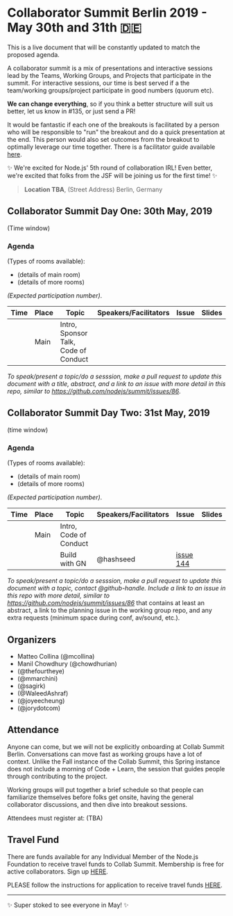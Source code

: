 # Collaborator Summit Berlin 2019 - May 30th and 31th 🇩🇪

This is a live document that will be constantly updated to match the proposed agenda.

A collaborator summit is a mix of presentations and interactive sessions lead by the Teams, Working Groups, and Projects that participate in the summit. For interactive sessions, our time is best served if a the team/working groups/project participate in good numbers (quorum etc).

__We can change everything__, so if you think a better structure will suit us better, let us know in #135, or just send a PR!

It would be fantastic if each one of the breakouts is facilitated by a person who will be responsible to "run" the breakout and do a quick presentation at the end. This person would also set outcomes from the breakout to  optimally leverage our time together. There is a facilitator guide available [here](https://github.com/nodejs/summit/blob/master/SESSION_FACILITATOR_GUIDE.md).

✨ We're excited for Node.js' 5th round of collaboration IRL! Even better, we're excited that folks from the JSF will be joining us for the first time! ✨

> __Location TBA__,
(Street Address)
Berlin, Germany


## Collaborator Summit Day One: 30th May, 2019

(Time window)

### Agenda

(Types of rooms available):

* (details of main room)
* (details of more rooms)

_(Expected participation number)_.


| Time          | Place        | Topic                                         | Speakers/Facilitators                     | Issue                                      | Slides                                    |
|---------------|--------------|-----------------------------------------------|----------------------------------------|--------------------------------------------|-------------------------------------------|
| | Main         | Intro, Sponsor Talk, Code of Conduct          | |                                            | |


_To speak/present a topic/do a sesssion, make a pull request to update this document with a title, abstract, and a link to an issue with more detail in this repo, similar to https://github.com/nodejs/summit/issues/86_.


## Collaborator Summit Day Two: 31st May, 2019

(time window)

### Agenda

(Types of rooms available):

* (details of main room)
* (details of more rooms)

_(Expected participation number)_.


| Time          | Place        | Topic                                                               | Speakers/Facilitators            | Issue                                      | Slides                                    |
|---------------|--------------|---------------------------------------------------------------------|-------------------------------|--------------------------------------------|-------------------------------------------|
| | Main | Intro, Code of Conduct                                              | |                                            | |
| | | Build with GN | @hashseed | [issue 144](https://github.com/nodejs/summit/issues/144) | |

_To speak/present a topic/do a sesssion, make a pull request to update this document with a topic, contact @github-handle. Include a link to an issue in this repo with more detail, similar to https://github.com/nodejs/summit/issues/86_ that contains at least an abstract, a link to the planning issue in the working group repo, and any extra requests (minimum space during conf, av/sound, etc.).


## Organizers

- Matteo Collina (@mcollina)
- Manil Chowdhury (@chowdhurian)
-  (@thefourtheye)
-  (@mmarchini)
-  (@sagirk)
-  (@WaleedAshraf)
-  (@joyeecheung)
-  (@jorydotcom)

## Attendance

Anyone can come, but we will not be explicitly onboarding at Collab 
Summit Berlin. Conversations can move fast as working groups have 
a lot of context. Unlike the Fall instance of the Collab Summit, this Spring instance does not include a morning of Code + Learn, the session that guides people through contributing to the project.

Working groups will put together a brief schedule so that people can 
familiarize themselves before folks get onsite, having the general collaborator 
discussions, and then dive into breakout sessions.

Attendees must register at: (TBA)

  
## Travel Fund
There are funds available for any Individual Member of the Node.js Foundation to receive travel funds to Collab Summit.  Membership is free for active collaborators. Sign up [HERE](https://github.com/nodejs/members#members).

PLEASE follow the instructions for application to receive travel funds [HERE](https://github.com/nodejs/admin/blob/master/MEMBER_TRAVEL_FUND.md#process).

  
------------------------

✨ Super stoked to see everyone in May! ✨

